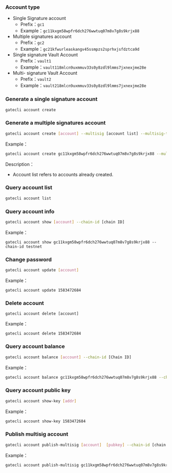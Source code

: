 ### Account type
- Single Signature account
	- Prefix：`gc1`
	- Example：`gc11kxgm58wpfr6dch276wwtuq07m8v7g8s9krjx88`
- Multiple signatures account
	- Prefix：`gc2`
	- Example：`gc21kfwurleaskangv45ssmpzs2sprhxjsfdztca9d`
- Single signature Vault Account
	- Prefix：`vault1`
	- Example：`vault118mlcn9uxmmuv33s0y8zdl9lmms7jxnexjme28e`
- Multi- signature Vault Account
	- Prefix：`vault2`
	- Example：`vault218mlcn9uxmmuv33s0y8zdl9lmms7jxnexjme28e `

### Generate a single signature account

```bash
gatecli account create
```

### Generate a multiple signatures account

```bash
gatecli account create [account] --multisig [account list] --multisig-threshold [minimum effective amount]
```
Example：

```bash
gatecli account create gc11kxgm58wpfr6dch276wwtuq07m8v7g8s9krjx88 --multisig gc110nxr6.....,gc113454xdr..... --multisig-threshold 2
```
Description：

* Account list refers to accounts already created.

### Query account list

```bash
gatecli account list
```

### Query account info

```bash
gatecli account show [account] --chain-id [chain ID]
```

Example：

```
gatecli account show gc11kxgm58wpfr6dch276wwtuq07m8v7g8s9krjx88 --chain-id testnet
```

### Change password 
```bash
gatecli account update [account]
```
Example：

```
gatecli account update 1583472684
```

### Delete account
```
gatecli account delete [account]
```
Example：

```
gatecli account delete 1583472684
```

### Query account balance

```bash
gatecli account balance [account] --chain-id [Chain ID]
```

Example：

```bash
gatecli account balance gc11kxgm58wpfr6dch276wwtuq07m8v7g8s9krjx88 --chain-id testnet
```
### Query account public key

```bash
gatecli account show-key [addr]
```

Example：

```bash
gatecli account show-key 1583472684
```

### Publish multisig account

```bash
gatecli account publish-multisig [account]  [pubkey] --chain-id [chain ID]
```

Example：

```bash
gatecli account publish-multisig gc11kxgm58wpfr6dch276wwtuq07m8v7g8s9krjx88 gc1pub1ytql0csgqgfzd666axrjzqegteuuxvghau9u0q67lltpjqla3ykzz3t8efmh6sqhyt4uhnh3q5fzd666axrjzqkhwmygytf0grzudhv69h9ttcy4xhze0v4mtf4jza6mrp0j3lq68qfzd666axrjzqn6wmq0uuyvxr8tywehal0zyzhpy5tv4h5tpryvc449jmznnzdruqy68ks2 --from gc11wmnygdl4mtrz3x9sgkev5rhajzxxqh2j0gr3vr --chain-id testnet
```

